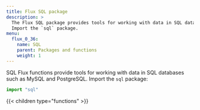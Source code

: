 ```yaml
---
title: Flux SQL package
description: >
  The Flux SQL package provides tools for working with data in SQL databases such as MySQL and PostgreSQL.
  Import the `sql` package.
menu:
  flux_0_36:
    name: SQL
    parent: Packages and functions
    weight: 1
---
```


SQL Flux functions provide tools for working with data in SQL databases such as MySQL and PostgreSQL.
Import the `sql` package:

```js
import "sql"
```

{{< children type="functions" >}}
